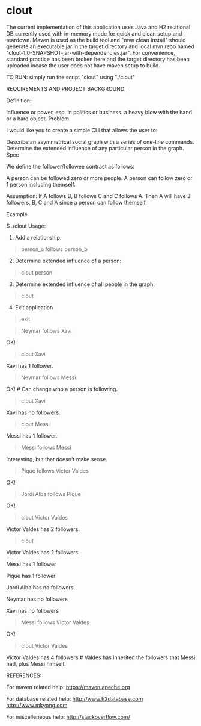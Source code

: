 # clout
The current implementation of this application uses Java and H2 relational DB currently used with in-memory mode for quick and clean setup and teardown. 
Maven is used as the build tool and "mvn clean install" should generate an executable jar in the target directory and local mvn repo named "clout-1.0-SNAPSHOT-jar-with-dependencies.jar". 
For convenience, standard practice has been broken here and the target directory has been uploaded incase the user does not have maven setup to build.

TO RUN: simply run the script "clout" using "./clout"

REQUIREMENTS AND PROJECT BACKGROUND:

Definition:

influence or power, esp. in politics or business.
a heavy blow with the hand or a hard object.
Problem

I would like you to create a simple CLI that allows the user to:

Describe an asymmetrical social graph with a series of one-line commands.
Determine the extended influence of any particular person in the graph.
Spec

We define the follower/followee contract as follows:

A person can be followed zero or more people.
A person can follow zero or 1 person including themself.

Assumption:
If A follows B, B follows C and C follows A. Then A will have 3 followers, B, C and A since a person can follow themself.

Example

$ ./clout
Usage:

1. Add a relationship:
> person_a follows person_b

2. Determine extended influence of a person:
> clout person

3. Determine extended influence of all people in the graph:
> clout

4. Exit application
> exit

> Neymar follows Xavi

OK!

> clout Xavi

Xavi has 1 follower.

> Neymar follows Messi

OK! # Can change who a person is following.

> clout Xavi

Xavi has no followers.

> clout Messi

Messi has 1 follower.

> Messi follows Messi

Interesting, but that doesn't make sense.

> Pique follows Victor Valdes

OK!

> Jordi Alba follows Pique

OK!

> clout Victor Valdes

Victor Valdes has 2 followers.

> clout

Victor Valdes has 2 followers

Messi has 1 follower

Pique has 1 follower

Jordi Alba has no followers

Neymar has no followers

Xavi has no followers

> Messi follows Victor Valdes

OK!

> clout Victor Valdes

Victor Valdes has 4 followers # Valdes has inherited the followers that Messi had, plus Messi himself.

REFERENCES:

For maven related help: 
https://maven.apache.org

For database related help:
http://www.h2database.com
http://www.mkyong.com

For miscelleneous help:
http://stackoverflow.com/
